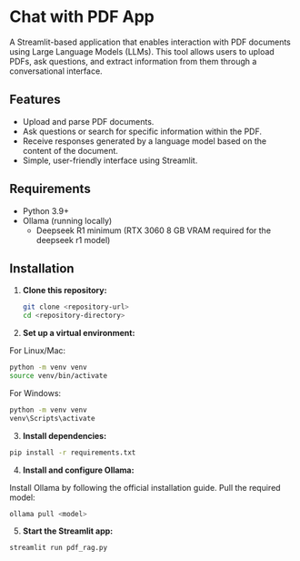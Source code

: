 # Chat with PDF App

A Streamlit-based application that enables interaction with PDF documents using Large Language Models (LLMs). This tool allows users to upload PDFs, ask questions, and extract information from them through a conversational interface.

## Features

- Upload and parse PDF documents.
- Ask questions or search for specific information within the PDF.
- Receive responses generated by a language model based on the content of the document.
- Simple, user-friendly interface using Streamlit.

## Requirements

- Python 3.9+
- Ollama (running locally)
  - Deepseek R1 minimum (RTX 3060 8 GB VRAM required for the deepseek r1 model)
  
## Installation

1. **Clone this repository:**
   ```bash
   git clone <repository-url>
   cd <repository-directory>
2. **Set up a virtual environment:**

For Linux/Mac:
```bash
python -m venv venv
source venv/bin/activate
```
For Windows:
```bash
python -m venv venv
venv\Scripts\activate
```

3. **Install dependencies:**

```bash
pip install -r requirements.txt
```
4. **Install and configure Ollama:**

Install Ollama by following the official installation guide.
Pull the required model:
```bash
ollama pull <model>
```
5. **Start the Streamlit app:**

```bash
streamlit run pdf_rag.py
```
